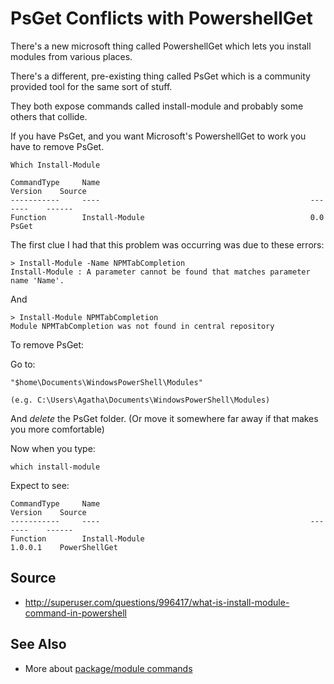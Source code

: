 # PsGet Conflicts with PowershellGet

There's a new microsoft thing called PowershellGet which lets you install modules from various places.

There's a different, pre-existing thing called PsGet which is a community provided tool for the same sort of stuff.

They both expose commands called install-module and probably some others that collide.

If you have PsGet, and you want Microsoft's PowershellGet to work you have to remove PsGet.


    Which Install-Module
    
    CommandType     Name                                               Version    Source
    -----------     ----                                               -------    ------
    Function        Install-Module                                     0.0        PsGet

    
    
The first clue I had that this problem was occurring was due to these errors:

    > Install-Module -Name NPMTabCompletion
    Install-Module : A parameter cannot be found that matches parameter name 'Name'.


And    

    > Install-Module NPMTabCompletion
    Module NPMTabCompletion was not found in central repository


    
To remove PsGet:

Go to:

    "$home\Documents\WindowsPowerShell\Modules"

    (e.g. C:\Users\Agatha\Documents\WindowsPowerShell\Modules)

And *delete* the PsGet folder. (Or move it somewhere far away if that makes you more comfortable)


Now when you type:

    which install-module

Expect to see:
    
    CommandType     Name                                               Version    Source
    -----------     ----                                               -------    ------
    Function        Install-Module                                     1.0.0.1    PowerShellGet    
    
    
    
## Source

 * http://superuser.com/questions/996417/what-is-install-module-command-in-powershell

## See Also

 * More about [package/module commands](../powershell/module_commands.md)
